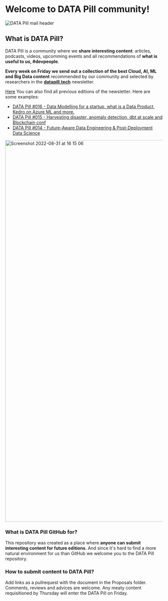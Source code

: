 # **Welcome to DATA Pill community!**

![DATA Pill mail header](https://user-images.githubusercontent.com/108238545/187696541-edcf76b2-699b-4bfe-b3a8-231019af16e9.jpg)

## **What is DATA Pill?**

DATA Pill is a community where we **share interesting content**: articles, podcasts, videos, upcomming events and all recommendations of **what is useful to us, #devpeople**. 

**Every week on Friday we send out a collection of the best Cloud, AI, ML and Big Data content**  recommended by our community and selected by researchers in the **[datapill.tech](https://datapill.tech/)** newsletter.


[Here](https://datapill.tech/) You can also find all previous editions of the newsletter. 
Here are some examples:

 - [DATA Pill #016 - Data Modelling for a startup, what is a Data
   Product, Kedro on Azure ML and
   more.](https://datapill.tech/tpost/nrck0lsi11-data-pill-016-data-modelling-for-a-start)
 - [DATA Pill #015 - Harvesting disaster, anomaly detection, dbt at
   scale and Blockchain conf](https://datapill.tech/tpost/i7v3ktclj1-data-pill-015-harvesting-disaster-anomal)
 - [DATA Pill #014 - Future-Aware Data Engineering & Post-Deployment Data Science](https://datapill.tech/tpost/15zs9vnsn1-data-pill-014-future-aware-data-engineer)


<img width="1221" alt="Screenshot 2022-08-31 at 16 15 06" src="https://user-images.githubusercontent.com/108238545/187704282-5adb614a-14c4-41ae-9a23-4b1cb45547a9.png">

### What is DATA Pill GitHub for? 

This repository was created as a place where **anyone can submit interesting content for future editions**. And since it's hard to find a more natural environment for us than GitHub we welcome you to the DATA Pill repository. 

### How to submit content to DATA Pill?

Add links as a pullrequest with the document in the Proposals folder. Comments, reviews and advices are welcome. 
Any meaty content requisitioned by Thursday will enter the DATA Pill on Friday. 
